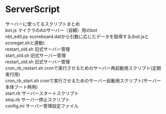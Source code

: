 # ServerScript
サーバーに使ってるスクリプトまとめ  
bot.js マイクラのAziサーバー（自鯖）用のbot  
nbt_edit.py scoreboard.datから引数に応じたデータを取得する(bot.jsとscoreget.shと連動)  
restart_old.sh 旧式サーバー管理  
start_old.sh 旧式サーバー管理  
restart_old.sh 旧式サーバー管理   
cron_rb_restart.sh cronで実行させるためのサーバー再起動用スクリプト(定期実行用)  
cron_rb_start.sh cronで実行させるためのサーバー起動用スクリプト(サーバー本体ブート時用)  
start.rb サーバースタートスクリプト  
stop.rb サーバー停止スクリプト  
config.ini サーバー管理設定ファイル  
